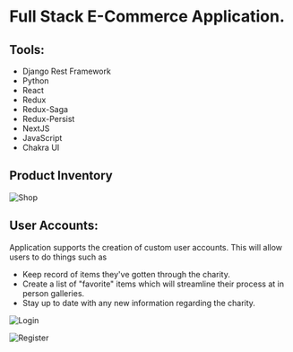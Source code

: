 # Full Stack E-Commerce Application.

## Tools:
 - Django Rest Framework
 - Python
 - React
 - Redux
 - Redux-Saga
 - Redux-Persist
 - NextJS
 - JavaScript
 - Chakra UI

## Product Inventory
![Shop](https://user-images.githubusercontent.com/46171942/124995743-d062c100-e015-11eb-8c39-b9b5120d67b4.png)


## User Accounts:
Application supports the creation of custom user accounts. This will allow users to do things such as 
 - Keep record of items they've gotten through the charity.
 - Create a list of "favorite" items which will streamline their process at in person galleries.
 - Stay up to date with any new information regarding the charity.

![Login](https://user-images.githubusercontent.com/46171942/123714463-588ddd00-d844-11eb-9e28-87b342a1246a.png)

![Register](https://user-images.githubusercontent.com/46171942/123714307-0f3d8d80-d844-11eb-8720-94516a4ef2d4.png)
